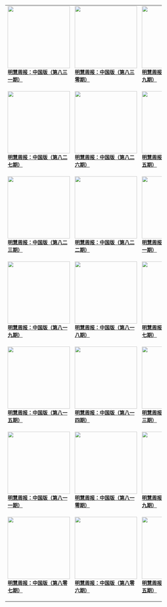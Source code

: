 |||||
|---|---|---|---|
|[<img width="200px" src="http://qikan.minghui.org/mhqkpage/qikanimage/2021/01/07/mhzb_831_pdf-cover.png" ><br/><b> 明慧周报：中国版（第八三一期）</b><br/><br/>](../pages/zhongguo/200994.md)|[<img width="200px" src="http://qikan.minghui.org/mhqkpage/qikanimage/2021/01/01/mhzb_830_pdf-cover.png" ><br/><b> 明慧周报：中国版（第八三零期）</b><br/><br/>](../pages/zhongguo/200885.md)|[<img width="200px" src="http://qikan.minghui.org/mhqkpage/qikanimage/2020/12/24/mhzb_829_pdf-cover.png" ><br/><b> 明慧周报：中国版（第八二九期）</b><br/><br/>](../pages/zhongguo/200786.md)|[<img width="200px" src="http://qikan.minghui.org/mhqkpage/qikanimage/2020/12/17/mhzb_828_pdf-cover.png" ><br/><b> 明慧周报：中国版（第八二八期）</b><br/><br/>](../pages/zhongguo/200683.md)|
|[<img width="200px" src="http://qikan.minghui.org/mhqkpage/qikanimage/2020/12/10/mhzb_827_pdf-cover.png" ><br/><b> 明慧周报：中国版（第八二七期）</b><br/><br/>](../pages/zhongguo/200581.md)|[<img width="200px" src="http://qikan.minghui.org/mhqkpage/qikanimage/2020/12/03/mhzb_826_pdf-cover.png" ><br/><b> 明慧周报：中国版（第八二六期）</b><br/><br/>](../pages/zhongguo/200468.md)|[<img width="200px" src="http://qikan.minghui.org/mhqkpage/qikanimage/2020/11/26/mhzb_825_pdf-cover.png" ><br/><b> 明慧周报：中国版（第八二五期）</b><br/><br/>](../pages/zhongguo/200370.md)|[<img width="200px" src="http://qikan.minghui.org/mhqkpage/qikanimage/2020/11/20/mhzb_824_pdf-cover.png" ><br/><b> 明慧周报：中国版（第八二四期）</b><br/><br/>](../pages/zhongguo/200272.md)|
|[<img width="200px" src="http://qikan.minghui.org/mhqkpage/qikanimage/2020/11/12/mhzb_823_pdf-cover.png" ><br/><b> 明慧周报：中国版（第八二三期）</b><br/><br/>](../pages/zhongguo/200172.md)|[<img width="200px" src="http://qikan.minghui.org/mhqkpage/qikanimage/2020/11/05/mhzb_822_pdf-cover.png" ><br/><b> 明慧周报：中国版（第八二二期）</b><br/><br/>](../pages/zhongguo/200075.md)|[<img width="200px" src="http://qikan.minghui.org/mhqkpage/qikanimage/2020/10/29/mhzb_821_pdf-cover.png" ><br/><b> 明慧周报：中国版（第八二一期）</b><br/><br/>](../pages/zhongguo/199963.md)|[<img width="200px" src="http://qikan.minghui.org/mhqkpage/qikanimage/2020/10/22/mhzb_820_pdf-cover.png" ><br/><b> 明慧周报：中国版（第八二零期）</b><br/><br/>](../pages/zhongguo/199872.md)|
|[<img width="200px" src="http://qikan.minghui.org/mhqkpage/qikanimage/2020/10/15/mhzb_819_pdf-cover.png" ><br/><b> 明慧周报：中国版（第八一九期）</b><br/><br/>](../pages/zhongguo/199773.md)|[<img width="200px" src="http://qikan.minghui.org/mhqkpage/qikanimage/2020/10/08/mhzb_818_pdf-cover.png" ><br/><b> 明慧周报：中国版（第八一八期）</b><br/><br/>](../pages/zhongguo/199679.md)|[<img width="200px" src="http://qikan.minghui.org/mhqkpage/qikanimage/2020/10/01/mhzb_817_pdf-cover.png" ><br/><b> 明慧周报：中国版（第八一七期）</b><br/><br/>](../pages/zhongguo/199595.md)|[<img width="200px" src="http://qikan.minghui.org/mhqkpage/qikanimage/2020/09/25/mhzb_816_pdf-cover.png" ><br/><b> 明慧周报：中国版（第八一六期）</b><br/><br/>](../pages/zhongguo/199503.md)|
|[<img width="200px" src="http://qikan.minghui.org/mhqkpage/qikanimage/2020/09/18/mhzb_815_pdf-cover.png" ><br/><b> 明慧周报：中国版（第八一五期）</b><br/><br/>](../pages/zhongguo/199407.md)|[<img width="200px" src="http://qikan.minghui.org/mhqkpage/qikanimage/2020/09/11/mhzb_814_pdf-cover.png" ><br/><b> 明慧周报：中国版（第八一四期）</b><br/><br/>](../pages/zhongguo/199314.md)|[<img width="200px" src="http://qikan.minghui.org/mhqkpage/qikanimage/2020/09/04/mhzb_813_pdf-cover.png" ><br/><b> 明慧周报：中国版（第八一三期）</b><br/><br/>](../pages/zhongguo/199222.md)|[<img width="200px" src="http://qikan.minghui.org/mhqkpage/qikanimage/2020/08/27/mhzb_812_pdf-cover.png" ><br/><b> 明慧周报：中国版（第八一二期）</b><br/><br/>](../pages/zhongguo/199111.md)|
|[<img width="200px" src="http://qikan.minghui.org/mhqkpage/qikanimage/2020/08/21/mhzb_811_pdf-cover.png" ><br/><b> 明慧周报：中国版（第八一一期）</b><br/><br/>](../pages/zhongguo/198960.md)|[<img width="200px" src="http://qikan.minghui.org/mhqkpage/qikanimage/2020/08/14/mhzb_810_pdf-cover.png" ><br/><b> 明慧周报：中国版（第八一零期）</b><br/><br/>](../pages/zhongguo/198842.md)|[<img width="200px" src="http://qikan.minghui.org/mhqkpage/qikanimage/2020/08/06/mhzb_809_pdf-cover.png" ><br/><b> 明慧周报：中国版（第八零九期）</b><br/><br/>](../pages/zhongguo/198732.md)|[<img width="200px" src="http://qikan.minghui.org/mhqkpage/qikanimage/2020/07/30/mhzb_808_pdf-cover.png" ><br/><b> 明慧周报：中国版（第八零八期）</b><br/><br/>](../pages/zhongguo/198626.md)|
|[<img width="200px" src="http://qikan.minghui.org/mhqkpage/qikanimage/2020/07/24/mhzb_807_pdf-cover.png" ><br/><b> 明慧周报：中国版（第八零七期）</b><br/><br/>](../pages/zhongguo/198465.md)|[<img width="200px" src="http://qikan.minghui.org/mhqkpage/qikanimage/2020/07/16/mhzb_806_pdf-cover.png" ><br/><b> 明慧周报：中国版（第八零六期）</b><br/><br/>](../pages/zhongguo/198361.md)|[<img width="200px" src="http://qikan.minghui.org/mhqkpage/qikanimage/2020/07/10/mhzb_805_pdf-cover.png" ><br/><b> 明慧周报：中国版（第八零五期）</b><br/><br/>](../pages/zhongguo/198281.md)|[<img width="200px" src="http://qikan.minghui.org/mhqkpage/qikanimage/2020/07/02/mhzb_804_pdf-cover.png" ><br/><b> 明慧周报：中国版（第八零四期）</b><br/><br/>](../pages/zhongguo/198182.md)|
